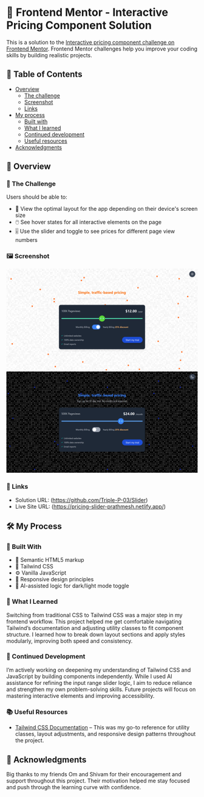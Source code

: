 # 🚀 Frontend Mentor - Interactive Pricing Component Solution

This is a solution to the [Interactive pricing component challenge on Frontend Mentor](https://www.frontendmentor.io/challenges/interactive-pricing-component-t0m8PIyY8). Frontend Mentor challenges help you improve your coding skills by building realistic projects.

## 📑 Table of Contents

- [Overview](#overview)
  - [The challenge](#the-challenge)
  - [Screenshot](#screenshot)
  - [Links](#links)
- [My process](#my-process)
  - [Built with](#built-with)
  - [What I learned](#what-i-learned)
  - [Continued development](#continued-development)
  - [Useful resources](#useful-resources)
- [Acknowledgments](#acknowledgments)

## 🧩 Overview

### 🎯 The Challenge

Users should be able to:

- 📱 View the optimal layout for the app depending on their device's screen size  
- 🖱️ See hover states for all interactive elements on the page  
- 🎚️ Use the slider and toggle to see prices for different page view numbers

### 🖼️ Screenshot

![alt text](white.png)
![alt text](pricing.png)
### 🔗 Links

- Solution URL: (https://github.com/Triple-P-03/Slider)  
- Live Site URL: (https://pricing-slider-prathmesh.netlify.app/)

## 🛠️ My Process

### 🧪 Built With

- 🧱 Semantic HTML5 markup  
- 🎨 Tailwind CSS  
- ⚙️ Vanilla JavaScript  
- 📐 Responsive design principles  
- 🤖 AI-assisted logic for dark/light mode toggle

### 📘 What I Learned

Switching from traditional CSS to Tailwind CSS was a major step in my frontend workflow. This project helped me get comfortable navigating Tailwind’s documentation and adjusting utility classes to fit component structure. I learned how to break down layout sections and apply styles modularly, improving both speed and consistency.

### 🔄 Continued Development

I’m actively working on deepening my understanding of Tailwind CSS and JavaScript by building components independently. While I used AI assistance for refining the input range slider logic, I aim to reduce reliance and strengthen my own problem-solving skills. Future projects will focus on mastering interactive elements and improving accessibility.

### 📚 Useful Resources

- [Tailwind CSS Documentation](https://v2.tailwindcss.com/docs) – This was my go-to reference for utility classes, layout adjustments, and responsive design patterns throughout the project.

## 🙌 Acknowledgments

Big thanks to my friends Om and Shivam for their encouragement and support throughout this project. Their motivation helped me stay focused and push through the learning curve with confidence.  
